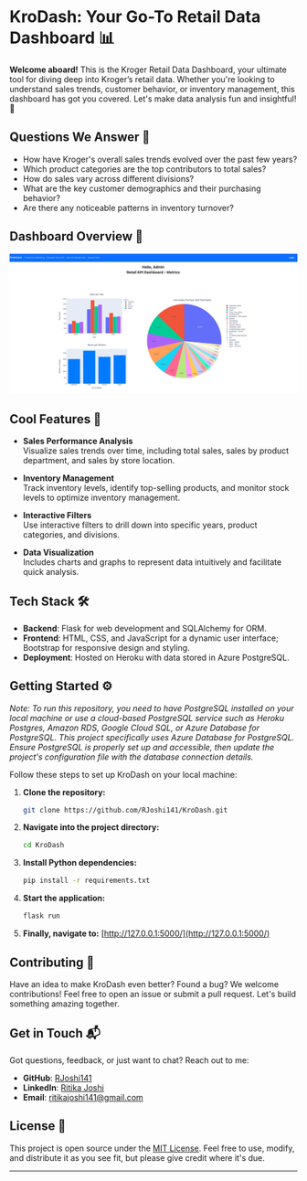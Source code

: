 # KroDash: Your Go-To Retail Data Dashboard 📊

**Welcome aboard!** This is the Kroger Retail Data Dashboard, your ultimate tool for diving deep into Kroger’s retail data. Whether you're looking to understand sales trends, customer behavior, or inventory management, this dashboard has got you covered. Let's make data analysis fun and insightful! 🚀

## Questions We Answer 🧐
- How have Kroger's overall sales trends evolved over the past few years?
- Which product categories are the top contributors to total sales?
- How do sales vary across different divisions?
- What are the key customer demographics and their purchasing behavior?
- Are there any noticeable patterns in inventory turnover?

## Dashboard Overview 📸
![Dashboard Overview](dashboard.jpg)

## Cool Features 🌟
- **Sales Performance Analysis**  
  Visualize sales trends over time, including total sales, sales by product department, and sales by store location.

- **Inventory Management**  
  Track inventory levels, identify top-selling products, and monitor stock levels to optimize inventory management.

- **Interactive Filters**  
  Use interactive filters to drill down into specific years, product categories, and divisions.

- **Data Visualization**  
  Includes charts and graphs to represent data intuitively and facilitate quick analysis.

## Tech Stack 🛠️
- **Backend**: Flask for web development and SQLAlchemy for ORM.
- **Frontend**: HTML, CSS, and JavaScript for a dynamic user interface; Bootstrap for responsive design and styling.
- **Deployment**: Hosted on Heroku with data stored in Azure PostgreSQL.

## Getting Started ⚙️

*Note: To run this repository, you need to have PostgreSQL installed on your local machine or use a cloud-based PostgreSQL service such as Heroku Postgres, Amazon RDS, Google Cloud SQL, or Azure Database for PostgreSQL. This project specifically uses Azure Database for PostgreSQL. Ensure PostgreSQL is properly set up and accessible, then update the project's configuration file with the database connection details.*

Follow these steps to set up KroDash on your local machine:

1. **Clone the repository:**
   ```bash
   git clone https://github.com/RJoshi141/KroDash.git
   ```

2. **Navigate into the project directory:**
   ```bash
   cd KroDash
   ```

3. **Install Python dependencies:**
   ```bash
   pip install -r requirements.txt
   ```

4. **Start the application:**
   ```bash
   flask run
   ```

5. **Finally, navigate to:**
   [http://127.0.0.1:5000/](http://127.0.0.1:5000/)

## Contributing 🤝
Have an idea to make KroDash even better? Found a bug? We welcome contributions! Feel free to open an issue or submit a pull request. Let's build something amazing together.

## Get in Touch 📬
Got questions, feedback, or just want to chat? Reach out to me:

- **GitHub**: [RJoshi141](https://github.com/RJoshi141)  
- **LinkedIn**: [Ritika Joshi](https://www.linkedin.com/in/ritika-joshi-9395591a7/)  
- **Email**: [ritikajoshi141@gmail.com](mailto:ritikajoshi141@gmail.com)  

## License 📜
This project is open source under the [MIT License](LICENSE). Feel free to use, modify, and distribute it as you see fit, but please give credit where it's due.

---

